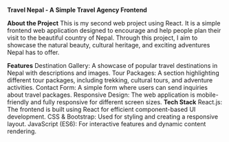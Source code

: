 **Travel Nepal - A Simple Travel Agency Frontend**


**About the Project**
This is my second web project using React. It is a simple frontend web application designed to encourage and help people plan their visit to the beautiful country of Nepal. Through this project, I aim to showcase the natural beauty, cultural heritage, and exciting adventures Nepal has to offer.

**Features**
Destination Gallery: A showcase of popular travel destinations in Nepal with descriptions and images.
Tour Packages: A section highlighting different tour packages, including trekking, cultural tours, and adventure activities.
Contact Form: A simple form where users can send inquiries about travel packages.
Responsive Design: The web application is mobile-friendly and fully responsive for different screen sizes.
**Tech Stack**
React.js: The frontend is built using React for efficient component-based UI development.
CSS & Bootstrap: Used for styling and creating a responsive layout.
JavaScript (ES6): For interactive features and dynamic content rendering.
